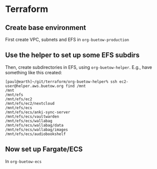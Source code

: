 # Terraform

## Create base environment

First create VPC, subnets and EFS in `org-buetow-production`

## Use the helper to set up some EFS subdirs

Then, create subdirectories in EFS, using `org-buetow-helper`. E.g., have something like this created:

```shell
[paul@earth]~/git/terraform/org-buetow-helper% ssh ec2-user@helper.aws.buetow.org find /mnt
/mnt
/mnt/efs
/mnt/efs/ec2
/mnt/efs/ec2/nextcloud
/mnt/efs/ecs
/mnt/efs/ecs/anki-sync-server
/mnt/efs/ecs/vaultwarden
/mnt/efs/ecs/wallabag
/mnt/efs/ecs/wallabag/data
/mnt/efs/ecs/wallabag/images
/mnt/efs/ecs/audiobookshelf
```

## Now set up Fargate/ECS

In `org-buetow-ecs`
